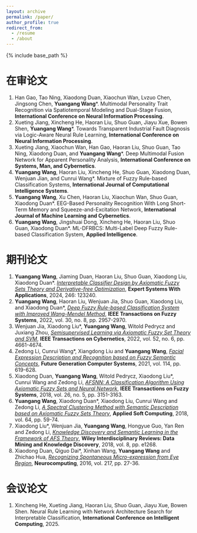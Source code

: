 ```yaml
---
layout: archive
permalink: /paper/
author_profile: true
redirect_from:
  - /resume
  - /about
---
```


{% include base_path %}

在审论文
=
1. Han Gao, Tao Ning, Xiaodong Duan, Xiaochun Wan, Lvzuo Chen, Jingsong Chen, **Yuangang Wang***. Multimodal Personality Trait Recognition via Spatiotemporal Modeling and Dual-Stage Fusion, **International Conference on Neural Information Processing**.
2. Xueting Jiang, Xincheng He, Haoran Liu, Shuo Guan, Jiayu Xue, Bowen Shen, **Yuangang Wang***. Towards Transparent Industrial Fault Diagnosis via Logic-Aware Neural Rule Learning, **International Conference on Neural Information Processing**.
3. Xueting Jiang, Xiaochun Wan, Han Gao, Haoran Liu, Shuo Guan, Tao Ning, Xiaodong Duan, and **Yuangang Wang***. Deep Multimodal Fusion Network for Apparent Personality Analysis, **International Conference on Systems, Man, and Cybernetics**.
4. **Yuangang Wang**, Haoran Liu, Xincheng He, Shuo Guan, Xiaodong Duan, Wenjuan Jian, and Cunrui Wang*. Mixture of Fuzzy Rule-based Classification Systems, **International Journal of Computational Intelligence Systems**.
5. **Yuangang Wang**, Xu Chen, Haoran Liu, Xiaochun Wan, Shuo Guan, Xiaodong Duan*. EEG-Based Personality Recognition With Long Short-Term Memory and Squeeze-and-Excitation Network, **International Journal of Machine Learning and Cybernetics**.
6. **Yuangang Wang**, Jingshuai Dong, Xincheng He, Haoran Liu, Shuo Guan, Xiaodong Duan*. ML-DFRBCS: Multi-Label Deep Fuzzy Rule-based Classification System, **Applied Intelligence**.

期刊论文
=
1. **Yuangang Wang**, Jiaming Duan, Haoran Liu, Shuo Guan, Xiaodong Liu, Xiaodong Duan*. [*Interpretable Classifier Design by Axiomatic Fuzzy Sets Theory and Derivative-free Optimization*](https://www.sciencedirect.com/science/article/abs/pii/S0957417424001052), **Expert Systems With Applications**, 2024, 246: 123240.
2. **Yuangang Wang**, Haoran Liu, Wenjuan Jia, Shuo Guan, Xiaodong Liu, and Xiaodong Duan*, [*Deep Fuzzy Rule-based Classification System with Improved Wang-Mendel Method*](https://ieeexplore.ieee.org/document/9492811), **IEEE Transactions on Fuzzy Systems**, 2022, vol. 30, no. 8, pp. 2957-2970.
3. Wenjuan Jia, Xiaodong Liu*, **Yuangang Wang**, Witold Pedrycz and Juxiang Zhou, [*Semisupervised Learning via Axiomatic Fuzzy Set Theory and SVM*](https://ieeexplore.ieee.org/document/9275342), **IEEE Transactions on Cybernetics**, 2022, vol. 52, no. 6, pp. 4661-4674.
4. Zedong Li, Cunrui Wang*, Xiangdong Liu and **Yuangang Wang**, [*Facial Expression Description and Recognition based on Fuzzy Semantic Concepts*](https://www.sciencedirect.com/science/article/abs/pii/S0167739X20309857), **Future Generation Computer Systems**, 2021, vol. 114, pp. 619-628.
5. Xiaodong Duan, **Yuangang Wang**, Witold Pedrycz, Xiaodong Liu*, Cunrui Wang and Zedong Li, [*AFSNN: A Classification Algorithm Using Axiomatic Fuzzy Sets and Neural Network*](https://ieeexplore.ieee.org/document/8244313), **IEEE Transactions on Fuzzy Systems**, 2018, vol. 26, no. 5, pp. 3151-3163.
6. **Yuangang Wang**, Xiaodong Duan*, Xiaodong Liu, Cunrui Wang and Zedong Li, [*A Spectral Clustering Method with Semantic Description based on Axiomatic Fuzzy Sets Theory*](https://www.sciencedirect.com/science/article/abs/pii/S1568494617307184), **Applied Soft Computing**, 2018, vol. 64, pp. 59-74.
7. Xiaodong Liu*, Wenjuan Jia, **Yuangang Wang**, Hongyue Guo, Yan Ren and Zedong Li, [*Knowledge Discovery and Semantic Learning in the Framework of AFS Theory*](https://wires.onlinelibrary.wiley.com/doi/10.1002/widm.1268), **Wiley Interdisciplinary Reviews: Data Mining and Knowledge Discovery**, 2018, vol. 8, pp. e1268.
8. Xiaodong Duan, Qiguo Dai*, Xinhan Wang, **Yuangang Wang** and Zhichao Hua, [*Recognizing Spontaneous Micro-expression from Eye Region*](https://www.sciencedirect.com/science/article/abs/pii/S0925231216306087), **Neurocomputing**, 2016, vol. 217, pp. 27-36.

会议论文
=
1. Xincheng He, Xueting Jiang, Haoran Liu, Shuo Guan, Jiayu Xue, Bowen Shen. Neural Rule Learning with Network Architecture Search for Interpretable Classification, **International Conference on Intelligent Computing**, 2025.

